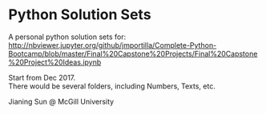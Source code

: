 # Python Solution Sets
A personal python solution sets for:  
http://nbviewer.jupyter.org/github/jmportilla/Complete-Python-Bootcamp/blob/master/Final%20Capstone%20Projects/Final%20Capstone%20Project%20Ideas.ipynb

Start from Dec 2017.   
There would be several folders, including Numbers, Texts, etc.   

Jianing Sun 
@ McGill University
